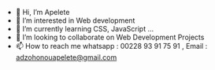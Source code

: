 - 👋 Hi, I’m Apelete
- 👀 I’m interested in Web development
- 🌱 I’m currently learning CSS, JavaScript ...
- 💞️ I’m looking to collaborate on Web Development Projects
- 📫 How to reach me whatsapp : 00228 93 91 75 91 , Email : adzohonouapelete@gmail.com

<!---
1c0d3rZ/1c0d3rZ is a ✨ special ✨ repository because its `README.md` (this file) appears on your GitHub profile.
You can click the Preview link to take a look at your changes.
--->
